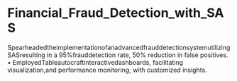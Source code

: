 # Financial_Fraud_Detection_with_SAS
Spearheadedtheimplementationofanadvancedfrauddetectionsystemutilizing SASresulting in a 95%frauddetection rate, 50%  reduction in false positives.  • EmployedTableautocraftinteractivedashboards, facilitating visualization,and  performance monitoring,  with  customized insights.
